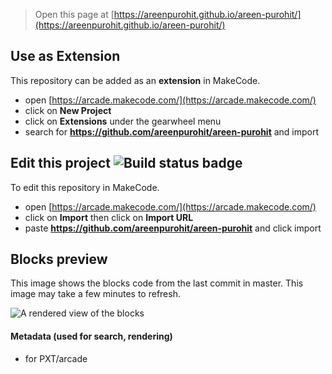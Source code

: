  


> Open this page at [https://areenpurohit.github.io/areen-purohit/](https://areenpurohit.github.io/areen-purohit/)

## Use as Extension

This repository can be added as an **extension** in MakeCode.

* open [https://arcade.makecode.com/](https://arcade.makecode.com/)
* click on **New Project**
* click on **Extensions** under the gearwheel menu
* search for **https://github.com/areenpurohit/areen-purohit** and import

## Edit this project ![Build status badge](https://github.com/areenpurohit/areen-purohit/workflows/MakeCode/badge.svg)

To edit this repository in MakeCode.

* open [https://arcade.makecode.com/](https://arcade.makecode.com/)
* click on **Import** then click on **Import URL**
* paste **https://github.com/areenpurohit/areen-purohit** and click import

## Blocks preview

This image shows the blocks code from the last commit in master.
This image may take a few minutes to refresh.

![A rendered view of the blocks](https://github.com/areenpurohit/areen-purohit/raw/master/.github/makecode/blocks.png)

#### Metadata (used for search, rendering)

* for PXT/arcade
<script src="https://makecode.com/gh-pages-embed.js"></script><script>makeCodeRender("{{ site.makecode.home_url }}", "{{ site.github.owner_name }}/{{ site.github.repository_name }}");</script>
